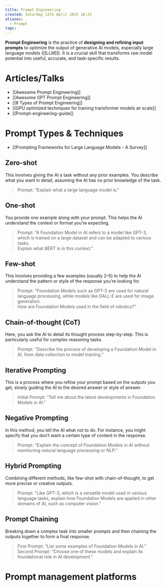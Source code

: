 ```yaml
---
title: Prompt Engineering
created: Saturday 12th April 2025 18:23
aliases:
  - Prompt
tags:
---
```

**Prompt Engineering** is the practice of **designing and refining input prompts** to optimize the output of generative AI models, especially large language models ([[LLM]]). It is a crucial skill that transforms raw model potential into useful, accurate, and task-specific results.
# Articles/Talks

- [[Awesome Prompt Engineering]]
- [[Awesome GPT Prompt Engineering]]
- [[8 Types of Prompt Engineering]]
- [[GPU optimized techniques for training transformer models at-scale]]
- [[Prompt-engineering-guide]]
# Prompt Types & Techniques

- [[Prompting Frameworks for Large Language Models - A Survey]]
## Zero-shot

This involves giving the AI a task without any prior examples. You describe what you want in detail, assuming the AI has no prior knowledge of the task.

> Prompt: “Explain what a large language model is.”
## One-shot

You provide one example along with your prompt. This helps the AI understand the context or format you’re expecting.

> Prompt: “A Foundation Model in AI refers to a model like GPT-3,  
> which is trained on a large dataset and can be adapted to various tasks.  
> Explain what BERT is in this context.”
## Few-shot

This involves providing a few examples (usually 2–5) to help the AI understand the pattern or style of the response you’re looking for.

> Prompt: “Foundation Models such as GPT-3 are used for natural language processing, while models like DALL-E are used for image generation.  
> How are Foundation Models used in the field of robotics?”
## Chain-of-thought (CoT)

Here, you ask the AI to detail its thought process step-by-step. This is particularly useful for complex reasoning tasks.

> Prompt: “Describe the process of developing a Foundation Model in AI, from data collection to model training.”
## Iterative Prompting

This is a process where you refine your prompt based on the outputs you get, slowly guiding the AI to the desired answer or style of answer.

> Initial Prompt: “Tell me about the latest developments in Foundation Models in AI.”
## Negative Prompting

In this method, you tell the AI what not to do. For instance, you might specify that you don’t want a certain type of content in the response.

> Prompt: “Explain the concept of Foundation Models in AI without mentioning natural language processing or NLP.”
## Hybrid Prompting

Combining different methods, like few-shot with chain-of-thought, to get more precise or creative outputs.

> Prompt: “Like GPT-3, which is a versatile model used in various language tasks, explain how Foundation Models are applied in other domains of AI, such as computer vision.”
## Prompt Chaining

Breaking down a complex task into smaller prompts and then chaining the outputs together to form a final response.

> First Prompt: “List some examples of Foundation Models in AI.”
> Second Prompt: “Choose one of these models and explain its foundational role in AI development.”
# Prompt management platforms